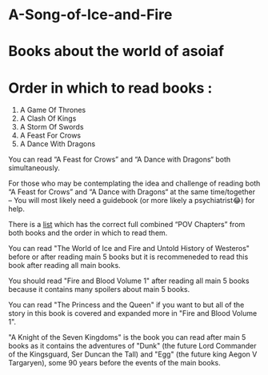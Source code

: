 # A-Song-of-Ice-and-Fire

# Books about the world of asoiaf

# Order in which to read books :

  1. A Game Of Thrones
  2. A Clash Of Kings
  3. A Storm Of Swords
  4. A Feast For Crows
  5. A Dance With Dragons


  You can read “A Feast for Crows” and “A Dance with Dragons“ both simultaneously. 
  
  For those who may be contemplating the idea and challenge of reading both “A Feast for Crows” and “A Dance with Dragons“ at the same time/together – You will most likely need a   guidebook (or more likely a psychiatrist😂) for help.
  
  There is a [list](http://afeastwithdragons.com/) which has the correct full combined “POV Chapters” from both books and the order in which to read them.

  You can read "The World of Ice and Fire and Untold History of Westeros" before or after reading main 5 books but it is recommeneded to read this book after reading all main       books. 
  
  You should read "Fire and Blood Volume 1" after reading all main 5 books because it contains many spoilers about main 5 books.
  
  You can read "The Princess and the Queen" if you want to but all of the story in this book is covered and expanded more in "Fire and Blood Volume 1".
  
  "A Knight of the Seven Kingdoms" is the book you can read after main 5 books as it contains the adventures of "Dunk" (the future Lord Commander of the Kingsguard, Ser Duncan the   Tall) and "Egg" (the future king Aegon V Targaryen), some 90 years before the events of the main books.
